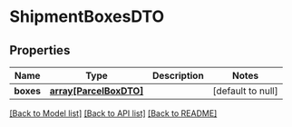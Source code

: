 # ShipmentBoxesDTO

## Properties
Name | Type | Description | Notes
------------ | ------------- | ------------- | -------------
**boxes** | [**array[ParcelBoxDTO]**](ParcelBoxDTO.md) |  | [default to null]

[[Back to Model list]](../README.md#documentation-for-models) [[Back to API list]](../README.md#documentation-for-api-endpoints) [[Back to README]](../README.md)


